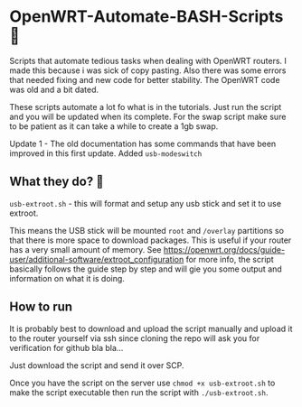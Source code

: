 # OpenWRT-Automate-BASH-Scripts 📜  
Scripts that automate tedious tasks when dealing with OpenWRT routers. I made this because i was sick of copy pasting. Also there was some errors that needed fixing and new code for better stability. The OpenWRT code was old and a bit dated.  

These scripts automate a lot fo what is in the tutorials. Just run the script and you will be updated when its complete.  For the swap script make sure to be patient as it can take a while to create a 1gb swap.

Update 1 - The old documentation has some commands that have been improved in this first update. Added `usb-modeswitch`
## What they do?  📢  
`usb-extroot.sh` - this will format and setup any usb stick and set it to use extroot.  

This means the USB stick will be mounted `root` and `/overlay` partitions so that there is more space to download packages. This is useful if your router has a very small amount of memory. See https://openwrt.org/docs/guide-user/additional-software/extroot_configuration for more info, the script basically follows the guide step by step and will gie you some output and information on what it is doing.

## How to run  
It is probably best to download and upload the script manually and upload it to the router yourself via ssh since cloning the repo will ask you for verification for github bla bla...  

Just download the script and send it over SCP.  

Once you have the script on the server use `chmod +x usb-extroot.sh` to make the script executable then run the script with `./usb-extroot.sh`.
